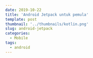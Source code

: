 ```yaml
---
date: 2019-10-22
title: 'Android Jetpack untuk pemula'
template: post
thumbnail: '../thumbnails/kotlin.png'
slug: android-jetpack
categories:
  - Mobile
tags:
  - android
---
```

